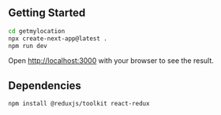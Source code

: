 
## Getting Started
```bash
cd getmylocation
npx create-next-app@latest .
npm run dev
```

Open [http://localhost:3000](http://localhost:3000) with your browser to see the result.

## Dependencies
```bash
npm install @reduxjs/toolkit react-redux
```
